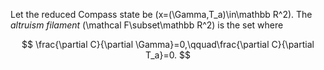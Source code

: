 Let the reduced Compass state be \(x=(\Gamma,T_a)\in\mathbb R^2\).  The *altruism filament* \(\mathcal F\subset\mathbb R^2\) is the set where

$$
\frac{\partial C}{\partial \Gamma}=0,\qquad\frac{\partial C}{\partial T_a}=0.
$$